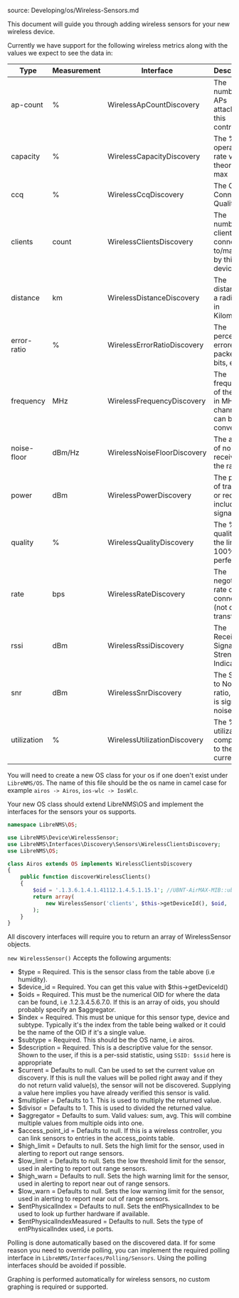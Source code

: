 source: Developing/os/Wireless-Sensors.md

This document will guide you through adding wireless sensors for your new wireless device.
 
Currently we have support for the following wireless metrics along with the values we expect to see the data in:

| Type             | Measurement   | Interface                     | Description                                                  |
| ---------------- | ------------- | ----------------------------- | ------------------------------------------------------------ |
| ap-count         | %             | WirelessApCountDiscovery      | The number of APs attached to this controller                |
| capacity         | %             | WirelessCapacityDiscovery     | The % of operating rate vs theoretical max                   |
| ccq              | %             | WirelessCcqDiscovery          | The Client Connection Quality                                |
| clients          | count         | WirelessClientsDiscovery      | The number of clients connected to/managed by this device    |
| distance         | km            | WirelessDistanceDiscovery     | The distance of a radio link in Kilometers                   |
| error-ratio      | %             | WirelessErrorRatioDiscovery   | The percent of errored packets or bits, etc                  |
| frequency        | MHz           | WirelessFrequencyDiscovery    | The frequency of the radio in MHz, channels can be converted |
| noise-floor      | dBm/Hz        | WirelessNoiseFloorDiscovery   | The amount of noise received by the radio                    |
| power            | dBm           | WirelessPowerDiscovery        | The power of transmit or receive, including signal level     |
| quality          | %             | WirelessQualityDiscovery      | The % of quality of the link, 100% = perfect link            |
| rate             | bps           | WirelessRateDiscovery         | The negotiated rate of the connection (not data transfer)    |
| rssi             | dBm           | WirelessRssiDiscovery         | The Received Signal Strength Indicator                       |
| snr              | dBm           | WirelessSnrDiscovery          | The Signal to Noise ratio, which is signal - noise floor     |
| utilization      | %             | WirelessUtilizationDiscovery  | The % of utilization compared to the current rate            |

You will need to create a new OS class for your os if one doen't exist under `LibreNMS/OS`.  The name of this file
should be the os name in camel case for example `airos -> Airos`, `ios-wlc -> IosWlc`.


Your new OS class should extend LibreNMS\OS and implement the interfaces for the sensors your os supports.
```php
namespace LibreNMS\OS;

use LibreNMS\Device\WirelessSensor;
use LibreNMS\Interfaces\Discovery\Sensors\WirelessClientsDiscovery;
use LibreNMS\OS;

class Airos extends OS implements WirelessClientsDiscovery
{
    public function discoverWirelessClients()
    {
        $oid = '.1.3.6.1.4.1.41112.1.4.5.1.15.1'; //UBNT-AirMAX-MIB::ubntWlStatStaCount.1
        return array(
            new WirelessSensor('clients', $this->getDeviceId(), $oid, 'airos', 1, 'Clients')
        );
    }
}
```

All discovery interfaces will require you to return an array of WirelessSensor objects.

`new WirelessSensor()` Accepts the following arguments:

  - $type = Required. This is the sensor class from the table above (i.e humidity).
  - $device_id = Required. You can get this value with $this->getDeviceId()
  - $oids = Required. This must be the numerical OID for where the data can be found, i.e .1.2.3.4.5.6.7.0.
  If this is an array of oids, you should probably specify an $aggregator.
  - $index = Required. This must be unique for this sensor type, device and subtype.
  Typically it's the index from the table being walked or it could be the name of the OID if it's a single value.
  - $subtype = Required. This should be the OS name, i.e airos.
  - $description = Required. This is a descriptive value for the sensor.
  Shown to the user, if this is a per-ssid statistic, using `SSID: $ssid` here is appropriate
  - $current = Defaults to null. Can be used to set the current value on discovery.
  If this is null the values will be polled right away and if they do not return valid value(s), the sensor will not be discovered.
  Supplying a value here implies you have already verified this sensor is valid.
  - $multiplier = Defaults to 1. This is used to multiply the returned value.
  - $divisor = Defaults to 1. This is used to divided the returned value.
  - $aggregator = Defaults to sum. Valid values: sum, avg. This will combine multiple values from multiple oids into one.
  - $access_point_id = Defaults to null. If this is a wireless controller, you can link sensors to entries in the access_points table.
  - $high_limit = Defaults to null. Sets the high limit for the sensor, used in alerting to report out range sensors.
  - $low_limit = Defaults to null. Sets the low threshold limit for the sensor, used in alerting to report out range sensors.
  - $high_warn = Defaults to null. Sets the high warning limit for the sensor, used in alerting to report near out of range sensors.
  - $low_warn = Defaults to null. Sets the low warning limit for the sensor, used in alerting to report near out of range sensors.
  - $entPhysicalIndex = Defaults to null. Sets the entPhysicalIndex to be used to look up further hardware if available.
  - $entPhysicalIndexMeasured = Defaults to null. Sets the type of entPhysicalIndex used, i.e ports.

Polling is done automatically based on the discovered data.  If for some reason you need to override polling, you can implement 
the required polling interface in `LibreNMS/Interfaces/Polling/Sensors`.  Using the polling interfaces should be avoided if possible.

Graphing is performed automatically for wireless sensors, no custom graphing is required or supported.
